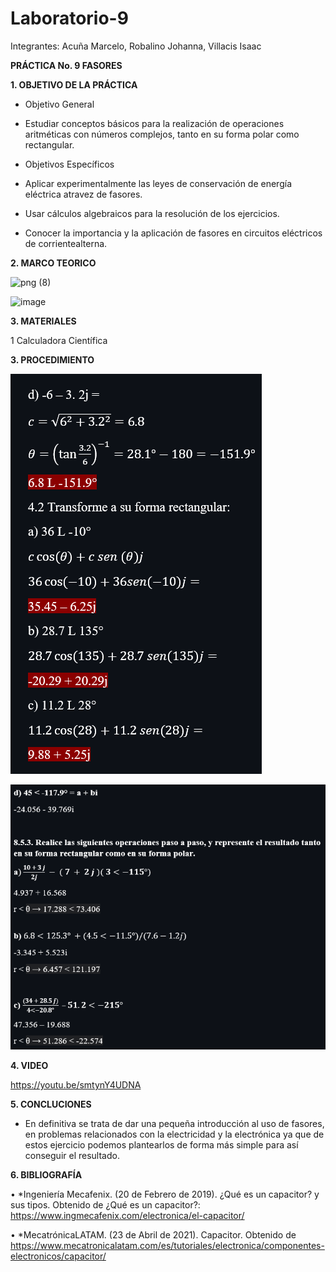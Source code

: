 # Laboratorio-9

Integrantes: Acuña Marcelo, Robalino Johanna, Villacis Isaac 

**PRÁCTICA No. 9 FASORES**

**1. OBJETIVO DE LA PRÁCTICA**

* Objetivo General

* Estudiar conceptos básicos para la realización de operaciones aritméticas con números complejos, tanto en su forma polar como rectangular.

* Objetivos Específicos 

* Aplicar experimentalmente las leyes de conservación de energía eléctrica atravez de fasores.

* Usar cálculos algebraicos para la resolución de los ejercicios.

* Conocer la importancia y la aplicación de fasores en circuitos eléctricos de corrientealterna.


**2. MARCO TEORICO**

![png (8)](https://user-images.githubusercontent.com/84789076/133170863-9189090d-fa74-4099-afc2-fdfe13493b51.png)

![image](https://user-images.githubusercontent.com/84789076/133171206-bb87da77-8fc5-42dc-b35c-b33fe8fac53a.png)


**3. MATERIALES**

  1 Calculadora Científica

**3. PROCEDIMIENTO**


![](FOTOS/LAB9.PNG)

![](Img/1.1.png)

**4. VIDEO**

https://youtu.be/smtynY4UDNA

**5. CONCLUCIONES**

*  En definitiva se trata de dar una pequeña introducción al uso de fasores, en problemas relacionados con la electricidad y la electrónica ya que de estos ejercicio podemos plantearlos de forma más simple para así conseguir el resultado.

**6. BIBLIOGRAFÍA**

•	*Ingeniería Mecafenix. (20 de Febrero de 2019). ¿Qué es un capacitor? y sus tipos. Obtenido de ¿Qué es un capacitor?: https://www.ingmecafenix.com/electronica/el-capacitor/

•	*MecatrónicaLATAM. (23 de Abril de 2021). Capacitor. Obtenido de https://www.mecatronicalatam.com/es/tutoriales/electronica/componentes-electronicos/capacitor/
